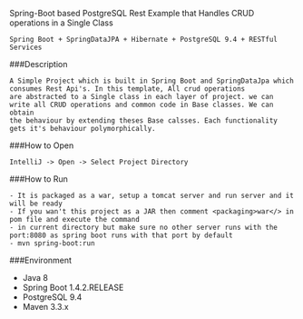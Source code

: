
Spring-Boot based PostgreSQL Rest Example that Handles CRUD operations in a Single Class
```
Spring Boot + SpringDataJPA + Hibernate + PostgreSQL 9.4 + RESTful Services
```
###Description
```
A Simple Project which is built in Spring Boot and SpringDataJpa which consumes Rest Api's. In this template, All crud operations 
are abstracted to a Single class in each layer of project. we can write all CRUD operations and common code in Base classes. We can obtain
the behaviour by extending theses Base calsses. Each functionality gets it's behaviour polymorphically.
```
###How to Open
```
IntelliJ -> Open -> Select Project Directory
```

###How to Run
```
- It is packaged as a war, setup a tomcat server and run server and it will be ready
- If you wan't this project as a JAR then comment <packaging>war</> in pom file and execute the command
- in current directory but make sure no other server runs with the port:8080 as spring boot runs with that port by default
- mvn spring-boot:run
```

###Environment

- Java 8
- Spring Boot 1.4.2.RELEASE
- PostgreSQL 9.4
- Maven 3.3.x
